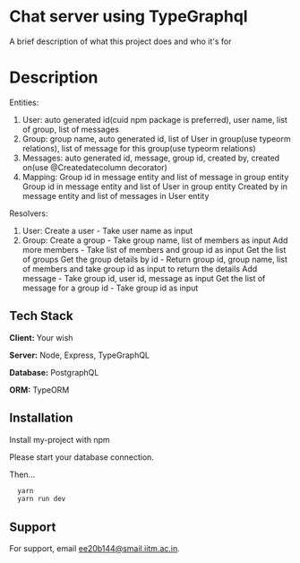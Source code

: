 
# Chat server using TypeGraphql

A brief description of what this project does and who it's for

# Description

Entities:
1. User: 
    auto generated id(cuid npm package is preferred), user name, list of group, list of messages
2. Group: 
    group name, auto generated id, list of User in group(use typeorm relations), list of message for this group(use typeorm relations)
3. Messages: 
    auto generated id, message, group id, created by, created on(use @Createdatecolumn decorator)
4. Mapping:
    Group id in message entity and list of message in group entity
    Group id in message entity and list of User in group entity
    Created by in message entity and list of messages in User entity

Resolvers:
1. User:
    Create a user - Take user name as input
3. Group:
    Create a group - Take group name, list of members as input
    Add more members - Take list of members and group id as input
    Get the list of groups
    Get the group details by id - Return group id, group name, list of members and take group id as input to return the details
    Add message - Take group id, user id, message as input
    Get the list of message for a group id - Take group id as input

## Tech Stack

**Client:** Your wish

**Server:** Node, Express, TypeGraphQL

**Database:** PostgraphQL

**ORM:** TypeORM


## Installation

Install my-project with npm

Please start your database connection.

Then...
```bash
  yarn
  yarn run dev
```
    
## Support

For support, email ee20b144@smail.iitm.ac.in.
